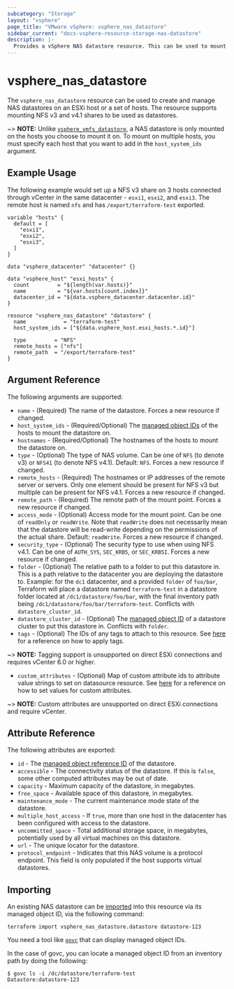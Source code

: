 ```yaml
---
subcategory: "Storage"
layout: "vsphere"
page_title: "VMware vSphere: vsphere_nas_datastore"
sidebar_current: "docs-vsphere-resource-storage-nas-datastore"
description: |-
  Provides a vSphere NAS datastore resource. This can be used to mount a NFS share as a datastore on a host.
---
```


# vsphere\_nas\_datastore

The `vsphere_nas_datastore` resource can be used to create and manage NAS
datastores on an ESXi host or a set of hosts. The resource supports mounting
NFS v3 and v4.1 shares to be used as datastores.

~> **NOTE:** Unlike [`vsphere_vmfs_datastore`][resource-vmfs-datastore], a NAS
datastore is only mounted on the hosts you choose to mount it on. To mount on
multiple hosts, you must specify each host that you want to add in the
`host_system_ids` argument.

[resource-vmfs-datastore]: /docs/providers/vsphere/r/vmfs_datastore.html

## Example Usage

The following example would set up a NFS v3 share on 3 hosts connected through
vCenter in the same datacenter - `esxi1`, `esxi2`, and `esxi3`. The remote host
is named `nfs` and has `/export/terraform-test` exported.

```hcl
variable "hosts" {
  default = [
    "esxi1",
    "esxi2",
    "esxi3",
  ]
}

data "vsphere_datacenter" "datacenter" {}

data "vsphere_host" "esxi_hosts" {
  count         = "${length(var.hosts)}"
  name          = "${var.hosts[count.index]}"
  datacenter_id = "${data.vsphere_datacenter.datacenter.id}"
}

resource "vsphere_nas_datastore" "datastore" {
  name            = "terraform-test"
  host_system_ids = ["${data.vsphere_host.esxi_hosts.*.id}"]

  type         = "NFS"
  remote_hosts = ["nfs"]
  remote_path  = "/export/terraform-test"
}
```

## Argument Reference

The following arguments are supported:

* `name` - (Required) The name of the datastore. Forces a new resource if
  changed.
* `host_system_ids` - (Required/Optional) The [managed object IDs][docs-about-morefs] of
  the hosts to mount the datastore on.
* `hostnames` - (Required/Optional) The hostnames of the hosts to mount the datastore on.
* `type` - (Optional) The type of NAS volume. Can be one of `NFS` (to denote
  v3) or `NFS41` (to denote NFS v4.1). Default: `NFS`. Forces a new resource if
  changed.
* `remote_hosts` - (Required) The hostnames or IP addresses of the remote
  server or servers. Only one element should be present for NFS v3 but multiple
  can be present for NFS v4.1. Forces a new resource if changed.
* `remote_path` - (Required) The remote path of the mount point. Forces a new
  resource if changed.
* `access_mode` - (Optional) Access mode for the mount point. Can be one of
  `readOnly` or `readWrite`. Note that `readWrite` does not necessarily mean
  that the datastore will be read-write depending on the permissions of the
  actual share. Default: `readWrite`. Forces a new resource if changed.
* `security_type` - (Optional) The security type to use when using NFS v4.1.
  Can be one of `AUTH_SYS`, `SEC_KRB5`, or `SEC_KRB5I`. Forces a new resource
  if changed.
* `folder` - (Optional) The relative path to a folder to put this datastore in.
  This is a path relative to the datacenter you are deploying the datastore to.
  Example: for the `dc1` datacenter, and a provided `folder` of `foo/bar`,
  Terraform will place a datastore named `terraform-test` in a datastore folder
  located at `/dc1/datastore/foo/bar`, with the final inventory path being
  `/dc1/datastore/foo/bar/terraform-test`. Conflicts with
  `datastore_cluster_id`.
* `datastore_cluster_id` - (Optional) The [managed object
  ID][docs-about-morefs] of a datastore cluster to put this datastore in.
  Conflicts with `folder`.
* `tags` - (Optional) The IDs of any tags to attach to this resource. See
  [here][docs-applying-tags] for a reference on how to apply tags.

[docs-applying-tags]: /docs/providers/vsphere/r/tag.html#using-tags-in-a-supported-resource
[docs-about-morefs]: /docs/providers/vsphere/index.html#use-of-managed-object-references-by-the-vsphere-provider

~> **NOTE:** Tagging support is unsupported on direct ESXi connections and
requires vCenter 6.0 or higher.

* `custom_attributes` - (Optional) Map of custom attribute ids to attribute 
  value strings to set on datasource resource. See 
  [here][docs-setting-custom-attributes] for a reference on how to set values 
  for custom attributes.

[docs-setting-custom-attributes]: /docs/providers/vsphere/r/custom_attribute.html#using-custom-attributes-in-a-supported-resource

~> **NOTE:** Custom attributes are unsupported on direct ESXi connections 
and require vCenter.

## Attribute Reference

The following attributes are exported:

* `id` - The [managed object reference ID][docs-about-morefs] of the datastore.
* `accessible` - The connectivity status of the datastore. If this is `false`,
  some other computed attributes may be out of date.
* `capacity` - Maximum capacity of the datastore, in megabytes.
* `free_space` - Available space of this datastore, in megabytes.
* `maintenance_mode` - The current maintenance mode state of the datastore.
* `multiple_host_access` - If `true`, more than one host in the datacenter has
  been configured with access to the datastore.
* `uncommitted_space` - Total additional storage space, in megabytes,
  potentially used by all virtual machines on this datastore.
* `url` - The unique locator for the datastore.
* `protocol_endpoint` - Indicates that this NAS volume is a protocol endpoint.
  This field is only populated if the host supports virtual datastores. 

## Importing

An existing NAS datastore can be [imported][docs-import] into this resource via
its managed object ID, via the following command:

[docs-import]: https://www.terraform.io/docs/import/index.html

```
terraform import vsphere_nas_datastore.datastore datastore-123
```

You need a tool like [`govc`][ext-govc] that can display managed object IDs.

[ext-govc]: https://github.com/vmware/govmomi/tree/master/govc

In the case of govc, you can locate a managed object ID from an inventory path
by doing the following:

```
$ govc ls -i /dc/datastore/terraform-test
Datastore:datastore-123
```
